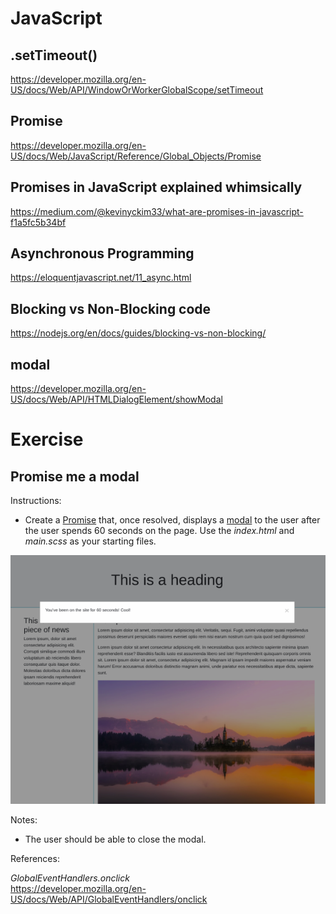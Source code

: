 # JavaScript

## .setTimeout()

https://developer.mozilla.org/en-US/docs/Web/API/WindowOrWorkerGlobalScope/setTimeout

## Promise

https://developer.mozilla.org/en-US/docs/Web/JavaScript/Reference/Global_Objects/Promise

## Promises in JavaScript explained whimsically

https://medium.com/@kevinyckim33/what-are-promises-in-javascript-f1a5fc5b34bf

## Asynchronous Programming

https://eloquentjavascript.net/11_async.html

## Blocking vs Non-Blocking code

https://nodejs.org/en/docs/guides/blocking-vs-non-blocking/

## modal

https://developer.mozilla.org/en-US/docs/Web/API/HTMLDialogElement/showModal

# Exercise

## Promise me a modal

Instructions:

* Create a [Promise](https://developer.mozilla.org/en-US/docs/Web/JavaScript/Reference/Global_Objects/Promise) that, once resolved, displays a [modal](https://developer.mozilla.org/en-US/docs/Web/API/HTMLDialogElement/showModal) to the user after the user spends 60 seconds on the page. Use the _index.html_ and _main.scss_ as your starting files.

![Example](./image/modal.png)

Notes:

* The user should be able to close the modal.

References:

_GlobalEventHandlers.onclick_  
https://developer.mozilla.org/en-US/docs/Web/API/GlobalEventHandlers/onclick